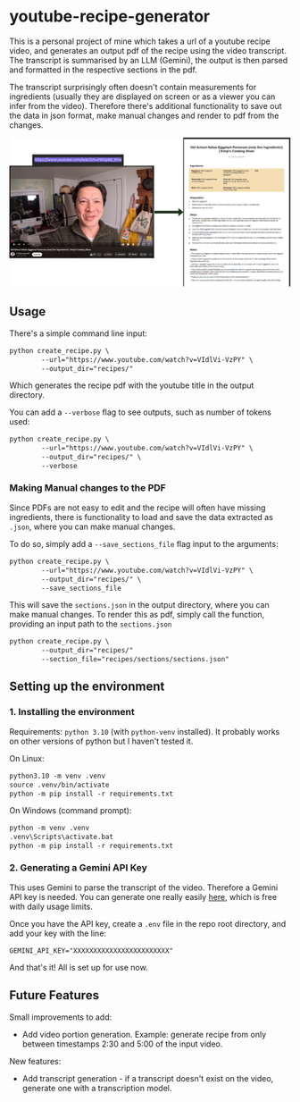 # youtube-recipe-generator

This is a personal project of mine which takes a url of a youtube recipe video, and generates an output pdf of the recipe using the video transcript. The transcript is summarised by an LLM (Gemini), the output is then parsed and formatted in the respective sections in the pdf.

The transcript surprisingly often doesn't contain measurements for ingredients (usually they are displayed on screen or as a viewer you can infer from the video). Therefore there's additional functionality to save out the data in json format, make manual changes and render to pdf from the changes.

![Demo of the tool](images/demo.png "Demonstration")



## Usage

There's a simple command line input:

```
python create_recipe.py \
        --url="https://www.youtube.com/watch?v=VIdlVi-VzPY" \
        --output_dir="recipes/"
```

Which generates the recipe pdf with the youtube title in the output directory. 

You can add a `--verbose` flag to see outputs, such as number of tokens used:

```
python create_recipe.py \
        --url="https://www.youtube.com/watch?v=VIdlVi-VzPY" \
        --output_dir="recipes/" \
        --verbose
```

### Making Manual changes to the PDF

Since PDFs are not easy to edit and the recipe will often have missing ingredients, there is functionality to load and save the data extracted as `.json`, where you can make manual changes.

To do so, simply add a `--save_sections_file` flag input to the arguments:

```
python create_recipe.py \
        --url="https://www.youtube.com/watch?v=VIdlVi-VzPY" \
        --output_dir="recipes/" \
        --save_sections_file
```

This will save the `sections.json` in the output directory, where you can make manual changes.
To render this as pdf, simply call the function, providing an input path to the `sections.json`

```
python create_recipe.py \
        --output_dir="recipes/"
        --section_file="recipes/sections/sections.json" 
```



## Setting up the environment


### 1. Installing the environment

Requirements: `python 3.10` (with `python-venv` installed).
It probably works on other versions of python but I haven't tested it.

On Linux:

```
python3.10 -m venv .venv
source .venv/bin/activate
python -m pip install -r requirements.txt
```

On Windows (command prompt):
```
python -m venv .venv
.venv\Scripts\activate.bat
python -m pip install -r requirements.txt
```

### 2. Generating a Gemini API Key

This uses Gemini to parse the transcript of the video. Therefore a Gemini API key is needed. You can generate one really easily [here](https://aistudio.google.com/welcome?utm_source=google&utm_medium=cpc&utm_campaign=FY25-global-DR-gsem-BKWS-1710442&utm_content=text-ad-none-any-DEV_c-CRE_726176697272-ADGP_Hybrid%20%7C%20BKWS%20-%20EXA%20%7C%20Txt-Gemini-Gemini%20API%20Key-KWID_43700081667369045-kwd-2337564139625&utm_term=KW_gemini%20api%20key-ST_gemini%20api%20key&gclsrc=aw.ds&gad_source=1&gad_campaignid=21345648142&gclid=Cj0KCQjwrPHABhCIARIsAFW2XBPBglORV-CyA9OTE0Pmt5Qw3x2QLEpX72Fi0hSp-UbSFYa86O4Um40aAn3WEALw_wcB), which is free with daily usage limits. 

Once you have the API key, create a `.env` file in the repo root directory, and add your key with the line:

```
GEMINI_API_KEY="XXXXXXXXXXXXXXXXXXXXXXXX"
```


And that's it! All is set up for use now.

## Future Features

Small improvements to add:

- Add video portion generation. Example: generate recipe from only between timestamps 2:30 and 5:00 of the input video. 

New features: 
- Add transcript generation - if a transcript doesn't exist on the video, generate one with a transcription model.
